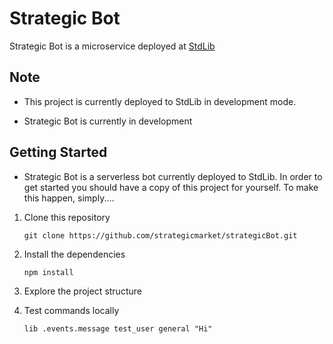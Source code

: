 # Strategic Bot

Strategic Bot is a microservice deployed at [StdLib](https://stdlib.com/)

## Note

*   This project is currently deployed to StdLib in development mode.

* Strategic Bot is currently in development

## Getting Started

* Strategic Bot is a serverless bot currently deployed to StdLib. In order to get started you should have a copy of this project for yourself. To make this happen, simply....

1. Clone this repository

    ```
   git clone https://github.com/strategicmarket/strategicBot.git
   ```
   
2. Install the dependencies

    ```
    npm install
    ```
3. Explore the project structure

4. Test commands locally

    ```
    lib .events.message test_user general "Hi"
    ```